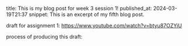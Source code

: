 
title: This is my blog post for week 3 session 1!
published_at: 2024-03-19T21:37
snippet: This is an excerpt of my fifth blog post.

draft for assignment 1:
https://www.youtube.com/watch?v=btyu87OZYiU

process of producing this draft:

